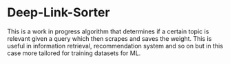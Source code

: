 # Deep-Link-Sorter
This is a work in progress algorithm that determines if a certain topic is relevant given a query which then scrapes and saves the weight. This is useful in information retrieval, recommendation system and so on but in this case more tailored for training datasets for ML.
